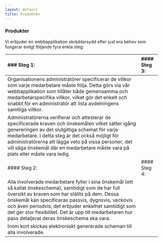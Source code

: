 ```yaml
---
layout: default
title: Produkten
---
```


### Produkter

Vi erbjuder en webbapplikation skräddarsydd efter just era behov som fungerar enligt följande fyra enkla steg:

|### Steg 1: | #### Steg 3:
|:---|:---
|Organisationens administratörer specificerar de villkor som varje medarbetare måste följa. Detta görs via vår webbapplikation som tillåter både gemensamma och medarbetarspecifika villkor, vilket gör det enkelt och snabbt för en administratör att lista avdelningens samtliga villkor.
|Administratörerna verifierar och attesterar de specificerade kraven och önskemålen vilket sätter igång genereringen av det slutgiltiga schemat för varje medarbetare. I detta steg är det också möjligt för administratörerna att lägga veto på vissa personer, det vill säga önskemål där en medarbetare måste vara på plats eller måste vara ledig.
|#### Steg 2: | #### Steg 4:
|Alla involverade medarbetare fyller i sina önskemål (ett så kallat önskeschema), samtidigt som de har full översikt av kraven som har ställts på dem. Dessa önskemål kan specificeras passvis, dygnsvis, veckovis och även periodvis; det erbjuder enkelhet samtidigt som det ger stor flexibilitet. Det är upp till medarbetaren hur pass detaljerat deras önskeschema ska vara.      
|Inom kort skickas elektroniskt genererade scheman till alla involverade.




